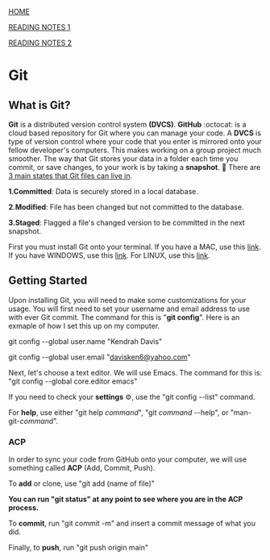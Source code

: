 [HOME](https://davisken6.github.io/reading-notes/)

[READING NOTES 1](https://davisken6.github.io/reading-notes/readingnotes1)

[READING NOTES 2](https://davisken6.github.io/reading-notes/readingnotes2)

# Git

## What is Git?

**Git** is a distributed version control system **(DVCS)**. **GitHub** :octocat: is a cloud based repository for Git where you can manage your code. A **DVCS** is type of version control where your code that you enter is mirrored onto your fellow developer's computers. This makes working on a group project much smoother.
The way that Git stores your data in a folder each time you commit, or save changes, to your work is by taking a **snapshot**. 📸
There are <ins>3 main states that Git files can live in</ins>. 



**1.Committed**: Data is securely stored in a local database. 



**2.Modified**: File has been changed but not committed to the database. 



**3.Staged**: Flagged a file's changed version to be committed in the next snapshot.


First you must install Git onto your terminal. If you have a MAC, use this [link](http://git-scm.com/download/mac). If you have WINDOWS, use this [link](http://git-scm.com/download/win). For LINUX, use this [link](http://git-scm.com/download/linux).

## Getting Started

Upon installing Git, you will need to make some customizations for your usage. You will first need to set your username and email address to use with ever Git commit.
The command for this is "**git config**". Here is an exmaple of how I set this up on my computer.



git config --global user.name "Kendrah Davis"


git config --global user.email "davisken6@yahoo.com"

Next, let's choose a text editor. We will use Emacs. The command for this is: "git config --global core.editor emacs"

If you need to check your **settings** ⚙️, use the "git config --list" command.

For **help**, use either "git help *command*", "git *command* --help", or "man-git-*command*".

### ACP

In order to sync your code from GitHub onto your computer, we will use something called **ACP** (Add, Commit, Push).

To **add** or clone, use "git add (name of file)"

**You can run "git status" at any point to see where you are in the ACP process.**

To **commit**, run "git commit -m" and insert a commit message of what you did.

Finally, to **push**, run "git push origin main"

